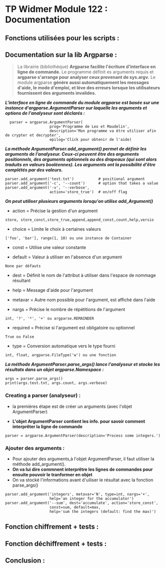 # TP Widmer Module 122 : Documentation

## Fonctions utilisées pour les scripts :

## Documentation sur la lib Argparse :

> La librairie (bibliothèque) **Argparse facilite l'écriture d'interface en ligne de commande.** Le programme définit es
> arguments requis et **argparse s'arrange pour analyser ceux provenant de sys.argv.** Le module argparse **génère aussi
> automatiquement les messages d'aide, le mode d'emploi, et lève des erreurs lorsque les utilisateurs fournissent des
> arguments invalides.**


**_L'interface en ligne de commande du module argparse est basée sur une instance d'argparse.ArgumentParser sur laquelle
les arguments et options de l'analyseur sont déclarés :_**

```
  parser = argparse.ArgumentParser(
                    prog='Programme de Leo et Maudelin',
                    description='Mon programme va ètre utiliser afin de crypter et decrypter',
                    epilog='Click pour obtenir de l'aide)
```

**_La méthode ArgumentParser.add_argument() permet de définir les arguments de l'analyseur. Ceux-ci peuvent être des
arguments positionnels, des arguments optionnels ou des drapeaux (qui sont alors traduits en valeurs booléennes). Les
arguments ont la possibilité d'être complétés par des valeurs._**

```
parser.add_argument('test.txt')           # positional argument
parser.add_argument('-c', '--count')      # option that takes a value
parser.add_argument('-v', '--verbose',
                    action='store_true')  # on/off flag
```

**_On peut utiliser plusieurs arguments lorsqu'on utilise add_Argument()_**

* action = Précise la gestion d'un argument

```
store, store_const,store_true,append,append_const,count,help,versio
```

* choice = Limite le choix à certaines valeurs

```
['foo', 'bar'], range(1, 10) ou une instance de Container
``` 

* const = Utilise une valeur constante

* default = Valeur à utiliser en l'absence d'un argument

```
None par défauts
```

* dest = Définit le nom de l'attribut à utiliser dans l'espace de nommage résultant

* help = Message d'aide pour l'argument

* metavar = Autre nom possible pour l'argument, est affiché dans l'aide

* nargs = Précise le nombre de répétitions de l'argument

```
int, '?', '*', '+' ou argparse.REMAINDER
```

* required = Précise si l'argument est obligatoire ou optionnel

```
True ou False
```

* type = Conversion automatique vers le type fourni

```
int, float, argparse.FileType('w') ou une fonction
```
**_La méthode ArgumentParser.parse_args() lance l'analyseur et stocke les résultats dans un objet argparse.Namespace :_**
```
args = parser.parse_args()
print(args.test.txt, args.count, args.verbose)
```

### Creating a parser (analyseur) :

* la premières étape est de créer un arguments (avec l'objet ArgumentParser)

* **L'objet ArgumentParser contient les info. pour savoir comment interprêter la ligne de commande**

``` 
parser = argparse.ArgumentParser(description='Process some integers.')
```

### Ajouter des arguments :

* Pour ajouter des arguments,à l'objet ArgumentParser, il faut utiliser la méthode add_argument().
* **On va lui dire commnent interprêtre les lignes de commandes pour ensuite pouvoir le tranformer en objet**
* On va stocké l'informations avant d'uiliser le résultat avec la fonction parse_args()

```
parser.add_argument('integers', metavar='N', type=int, nargs='+',
                    help='an integer for the accumulator')
parser.add_argument('--sum', dest='accumulate', action='store_const',
                    const=sum, default=max,
                    help='sum the integers (default: find the max)')
```

## Fonction chiffrement + tests :

## Fonction déchiffrement + tests :

## Conclusion :